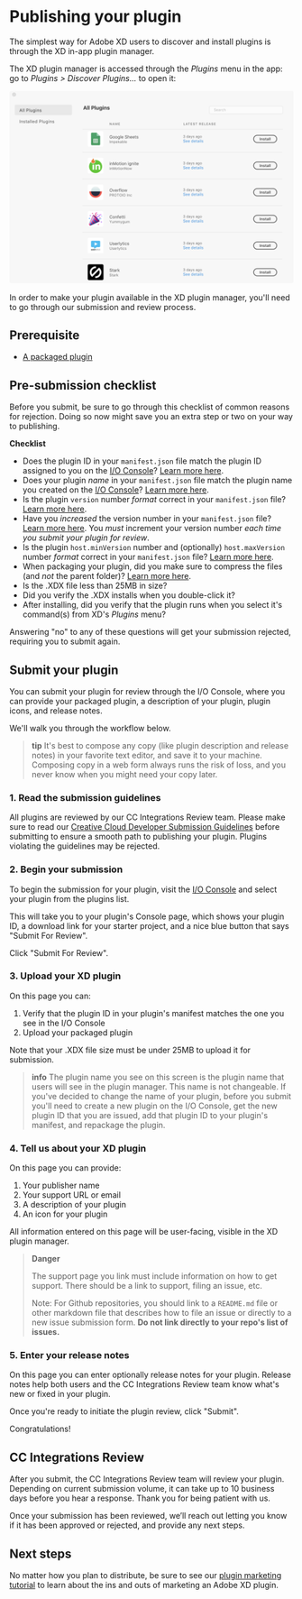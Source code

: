 # Publishing your plugin

The simplest way for Adobe XD users to discover and install plugins is through the XD in-app plugin manager.

The XD plugin manager is accessed through the _Plugins_ menu in the app: go to _Plugins > Discover Plugins..._ to open it:

![XD Plugin Manager](/images/plugin-manager.png)

In order to make your plugin available in the XD plugin manager, you'll need to go through our submission and review process.


## Prerequisite

- [A packaged plugin](/distribution/packaging.md)


## Pre-submission checklist

Before you submit, be sure to go through this checklist of common reasons for rejection. Doing so now might save you an extra step or two on your way to publishing.

**Checklist**

- Does the plugin ID in your `manifest.json` file match the plugin ID assigned to you on the [I/O Console](https://console.adobe.io/plugins)? [Learn more here](/reference/structure/manifest.md#top-level-metadata).
- Does your plugin _name_ in your `manifest.json` file match the plugin name you created on the [I/O Console](https://console.adobe.io/plugins)? [Learn more here](/reference/structure/manifest.md#top-level-metadata).
- Is the plugin `version` number _format_ correct in your `manifest.json` file? [Learn more here](/reference/structure/manifest.md#top-level-metadata).
- Have you _increased_ the version number in your `manifest.json` file? [Learn more here](/reference/structure/manifest.md#top-level-metadata). You _must_ increment your version number _each time you submit your plugin for review_.
- Is the plugin `host.minVersion` number and (optionally) `host.maxVersion` number _format_ correct in your `manifest.json` file? [Learn more here](/reference/structure/manifest.md#top-level-metadata).
- When packaging your plugin, did you make sure to compress the files (and _not_ the parent folder)? [Learn more here](/distribution/packaging.md#1-compress-your-files-as-a-zip-file).
- Is the .XDX file less than 25MB in size?
- Did you verify the .XDX installs when you double-click it?
- After installing, did you verify that the plugin runs when you select it's command(s) from XD's _Plugins_ menu?

Answering "no" to any of these questions will get your submission rejected, requiring you to submit again.


## Submit your plugin

You can submit your plugin for review through the I/O Console, where you can provide your packaged plugin, a description of your plugin, plugin icons, and release notes.

We'll walk you through the workflow below.

> **tip**
> It's best to compose any copy (like plugin description and release notes) in your favorite text editor, and save it to your machine. Composing copy in a web form always runs the risk of loss, and you never know when you might need your copy later.

### 1. Read the submission guidelines

All plugins are reviewed by our CC Integrations Review team. Please make sure to read our [Creative Cloud Developer Submission Guidelines](https://partners.adobe.com/exchangeprogram/creativecloud/build/dev-submission-guidelines.html) before submitting to ensure a smooth path to publishing your plugin. Plugins violating the guidelines may be rejected.


### 2. Begin your submission

To begin the submission for your plugin, visit the [I/O Console](https://console.adobe.io/plugins) and select your plugin from the plugins list.

This will take you to your plugin's Console page, which shows your plugin ID, a download link for your starter project, and a nice blue button that says "Submit For Review".

Click "Submit For Review".


### 3. Upload your XD plugin

On this page you can:

1. Verify that the plugin ID in your plugin's manifest matches the one you see in the I/O Console
1. Upload your packaged plugin

Note that your .XDX file size must be under 25MB to upload it for submission.

> **info**
> The plugin name you see on this screen is the plugin name that users will see in the plugin manager. This name is not changeable. If you've decided to change the name of your plugin, before you submit you'll need to create a new plugin on the I/O Console, get the new plugin ID that you are issued, add that plugin ID to your plugin's manifest, and repackage the plugin.

### 4. Tell us about your XD plugin

On this page you can provide:

1. Your publisher name
1. Your support URL or email
1. A description of your plugin
1. An icon for your plugin

All information entered on this page will be user-facing, visible in the XD plugin manager.

> **Danger**
>
> The support page you link must include information on how to get support. There should be a link to support, filing an issue, etc.
>
> Note: For Github repositories, you should link to a `README.md` file or other markdown file that describes how to file an issue or directly to a new issue submission form. **Do not link directly to your repo's list of issues.**

### 5. Enter your release notes

On this page you can enter optionally release notes for your plugin. Release notes help both users and the CC Integrations Review team know what's new or fixed in your plugin.

Once you're ready to initiate the plugin review, click "Submit".

Congratulations!


## CC Integrations Review

After you submit, the CC Integrations Review team will review your plugin. Depending on current submission volume, it can take up to 10 business days before you hear a response. Thank you for being patient with us.

Once your submission has been reviewed, we’ll reach out letting you know if it has been approved or rejected, and provide any next steps.


## Next steps

No matter how you plan to distribute, be sure to see our [plugin marketing tutorial](./marketing) to learn about the ins and outs of marketing an Adobe XD plugin.
